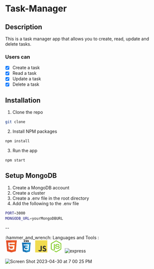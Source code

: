 # Task-Manager

## Description
This is a task manager app that allows you to create, read, update and delete tasks.

### Users can
- [x] Create a task
- [x] Read a task
- [x] Update a task
- [x] Delete a task

## Installation
1. Clone the repo
```sh
git clone
```
2. Install NPM packages
```sh
npm install
```
3. Run the app
```sh
npm start
```

## Setup MongoDB
1. Create a MongoDB account
2. Create a cluster
3. Create a .env file in the root directory
4. Add the following to the .env file
```sh
PORT=3000
MONGODB_URL=yourMongoDBURL
```



--

<div>
:hammer_and_wrench: Languages and Tools : <br />
<img src="https://github.com/devicons/devicon/blob/master/icons/html5/html5-original.svg"width="40" height="40"/>&nbsp;
<img src="https://github.com/devicons/devicon/blob/master/icons/css3/css3-original-wordmark.svg"width="40" height="40"/>&nbsp;
<img src="https://github.com/devicons/devicon/blob/master/icons/javascript/javascript-original.svg"width="40" height="40"/>&nbsp;
<img src="https://github.com/devicons/devicon/blob/master/icons/nodejs/nodejs-original.svg"width="40" height="40"/>&nbsp;
<img src="https://ih1.redbubble.net/image.438908244.6144/st,small,507x507-pad,600x600,f8f8f8.u2.jpg" alt="express" width="40" height="40"/>&nbsp;
</div> <br />

<img width="1378" alt="Screen Shot 2023-04-30 at 7 00 25 PM" src="https://user-images.githubusercontent.com/53094729/235390701-130e7478-cd4e-44fa-a527-037f15141eaf.png">
